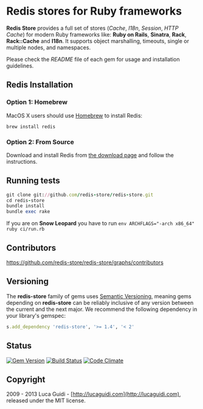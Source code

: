# Redis stores for Ruby frameworks

__Redis Store__ provides a full set of stores (*Cache*, *I18n*, *Session*, *HTTP Cache*) for modern Ruby frameworks like: __Ruby on Rails__, __Sinatra__, __Rack__, __Rack::Cache__ and __I18n__. It supports object marshalling, timeouts, single or multiple nodes, and namespaces.

Please check the *README* file of each gem for usage and installation guidelines.

## Redis Installation

### Option 1: Homebrew

MacOS X users should use [Homebrew](https://github.com/mxcl/homebrew) to install Redis:

```shell
brew install redis
```

### Option 2: From Source

Download and install Redis from [the download page](http://redis.io//download) and follow the instructions.

## Running tests

```ruby
git clone git://github.com/redis-store/redis-store.git
cd redis-store
bundle install
bundle exec rake
```

If you are on **Snow Leopard** you have to run `env ARCHFLAGS="-arch x86_64" ruby ci/run.rb`

## Contributors

https://github.com/redis-store/redis-store/graphs/contributors

## Versioning

The **redis-store** family of gems uses [Semantic Versioning](http://semver.org), meaning gems depending on **redis-store**
can be reliably inclusive of any version between the current and the next major. We recommend the following dependency
in your library's gemspec:

```ruby
s.add_dependency 'redis-store', '>= 1.4', '< 2'
```

## Status

[![Gem Version](https://badge.fury.io/rb/redis-store.svg)](http://badge.fury.io/rb/redis-store)
[![Build Status](https://github.com/redis-store/redis-store/actions/workflows/ci.yml/badge.svg)](https://github.com/redis-store/redis-store/actions/workflows/ci.yml)
[![Code Climate](https://codeclimate.com/github/redis-store/redis-store.svg)](https://codeclimate.com/github/redis-store/redis-store)

## Copyright

2009 - 2013 Luca Guidi - [http://lucaguidi.com](http://lucaguidi.com), released under the MIT license.
